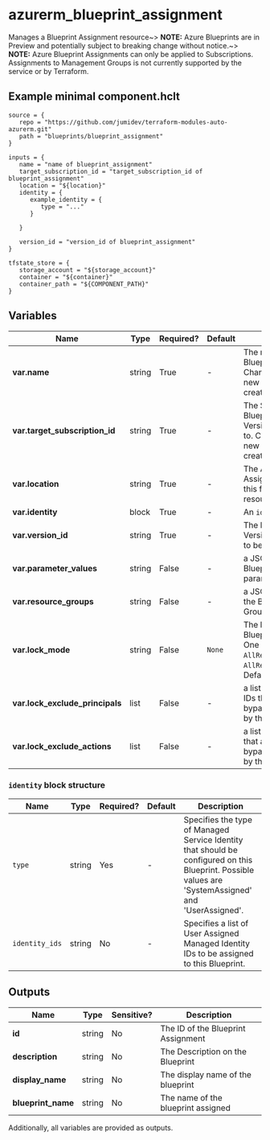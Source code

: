 # azurerm_blueprint_assignment

Manages a Blueprint Assignment resource~> **NOTE:** Azure Blueprints are in Preview and potentially subject to breaking change without notice.~> **NOTE:** Azure Blueprint Assignments can only be applied to Subscriptions.  Assignments to Management Groups is not currently supported by the service or by Terraform.

## Example minimal component.hclt

```hcl
source = {
   repo = "https://github.com/jumidev/terraform-modules-auto-azurerm.git" 
   path = "blueprints/blueprint_assignment" 
}

inputs = {
   name = "name of blueprint_assignment" 
   target_subscription_id = "target_subscription_id of blueprint_assignment" 
   location = "${location}" 
   identity = {
      example_identity = {
         type = "..."   
      }
  
   }
 
   version_id = "version_id of blueprint_assignment" 
}

tfstate_store = {
   storage_account = "${storage_account}" 
   container = "${container}" 
   container_path = "${COMPONENT_PATH}" 
}

```

## Variables

| Name | Type | Required? |  Default  |  Description |
| ---- | ---- | --------- |  ----------- | ----------- |
| **var.name** | string | True | -  |  The name of the Blueprint Assignment. Changing this forces a new resource to be created. | 
| **var.target_subscription_id** | string | True | -  |  The Subscription ID the Blueprint Published Version is to be applied to. Changing this forces a new resource to be created. | 
| **var.location** | string | True | -  |  The Azure location of the Assignment. Changing this forces a new resource to be created. | 
| **var.identity** | block | True | -  |  An `identity` block. | 
| **var.version_id** | string | True | -  |  The ID of the Published Version of the blueprint to be assigned. | 
| **var.parameter_values** | string | False | -  |  a JSON string to supply Blueprint Assignment parameter values. | 
| **var.resource_groups** | string | False | -  |  a JSON string to supply the Blueprint Resource Group information. | 
| **var.lock_mode** | string | False | `None`  |  The locking mode of the Blueprint Assignment. One of `None` (Default), `AllResourcesReadOnly`, or `AllResourcesDoNotDelete`. Defaults to `None`. | 
| **var.lock_exclude_principals** | list | False | -  |  a list of up to 5 Principal IDs that are permitted to bypass the locks applied by the Blueprint. | 
| **var.lock_exclude_actions** | list | False | -  |  a list of up to 200 actions that are permitted to bypass the locks applied by the Blueprint. | 

### `identity` block structure

| Name | Type | Required? | Default | Description |
| ---- | ---- | --------- | ------- | ----------- |
| `type` | string | Yes | - | Specifies the type of Managed Service Identity that should be configured on this Blueprint. Possible values are 'SystemAssigned' and 'UserAssigned'. |
| `identity_ids` | string | No | - | Specifies a list of User Assigned Managed Identity IDs to be assigned to this Blueprint. |



## Outputs

| Name | Type | Sensitive? | Description |
| ---- | ---- | --------- | --------- |
| **id** | string | No  | The ID of the Blueprint Assignment | 
| **description** | string | No  | The Description on the Blueprint | 
| **display_name** | string | No  | The display name of the blueprint | 
| **blueprint_name** | string | No  | The name of the blueprint assigned | 

Additionally, all variables are provided as outputs.
